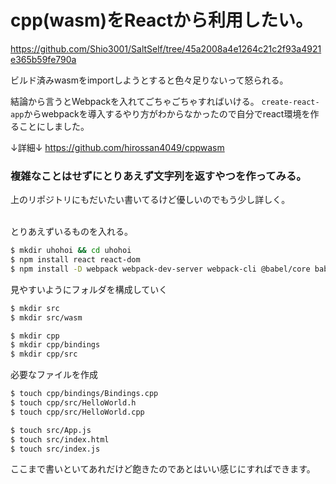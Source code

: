 # cpp(wasm)をReactから利用したい。

https://github.com/Shio3001/SaltSelf/tree/45a2008a4e1264c21c2f93a4921e365b59fe790a

ビルド済みwasmをimportしようとすると色々足りないって怒られる。


結論から言うとWebpackを入れてごちゃごちゃすればいける。
`create-react-app`からwebpackを導入するやり方がわからなかったので自分でreact環境を作ることにしました。

↓詳細↓
https://github.com/hirossan4049/cppwasm



### 複雑なことはせずにとりあえず文字列を返すやつを作ってみる。

上のリポジトリにもだいたい書いてるけど優しいのでもう少し詳しく。
<br/><br/>

とりあえずいるものを入れる。

```bash
$ mkdir uhohoi && cd uhohoi
$ npm install react react-dom
$ npm install -D webpack webpack-dev-server webpack-cli @babel/core babel-loader @babel/preset-react html-webpack-plugin file-loader path-browserify
```

見やすいようにフォルダを構成していく

```bash
$ mkdir src
$ mkdir src/wasm

$ mkdir cpp
$ mkdir cpp/bindings
$ mkdir cpp/src
```

必要なファイルを作成

```bash
$ touch cpp/bindings/Bindings.cpp
$ touch cpp/src/HelloWorld.h
$ touch cpp/src/HelloWorld.cpp

$ touch src/App.js
$ touch src/index.html
$ touch src/index.js
```

ここまで書いといてあれだけど飽きたのであとはいい感じにすればできます。
